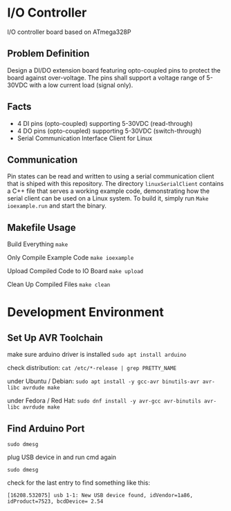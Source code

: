 # I/O Controller
I/O controller board based on ATmega328P


## Problem Definition
Design a DI/DO extension board featuring opto-coupled pins to protect the board against over-voltage. The pins shall support a voltage range of 5-30VDC with a low current load (signal only).


## Facts
* 4 DI pins (opto-coupled) supporting 5-30VDC (read-through)
* 4 DO pins (opto-coupled) supporting 5-30VDC (switch-through)
* Serial Communication Interface Client for Linux


## Communication
Pin states can be read and written to using a serial communication client that is shiped with this repository. The directory ```linuxSerialClient``` contains a C++ file that serves a working example code, demonstrating how the serial client can be used on a Linux system. To build it, simply run ```Make ioexample.run``` and start the binary.


## Makefile Usage

Build Everything
```make```

Only Compile Example Code
```make ioexample```

Upload Compiled Code to IO Board 
```make upload```

Clean Up Compiled Files 
```make clean```





# Development Environment


## Set Up AVR Toolchain

make sure arduino driver is installed 
```sudo apt install arduino```

check distribution:
```cat /etc/*-release | grep PRETTY_NAME```

under Ubuntu / Debian:
```sudo apt install -y gcc-avr binutils-avr avr-libc avrdude make```

under Fedora / Red Hat:
```sudo dnf install -y avr-gcc avr-binutils avr-libc avrdude make```


## Find Arduino Port

```sudo dmesg``` 

plug USB device in and run cmd again 

```sudo dmesg``` 

check for the last entry to find something like this: 

```[16208.532075] usb 1-1: New USB device found, idVendor=1a86, idProduct=7523, bcdDevice= 2.54```


